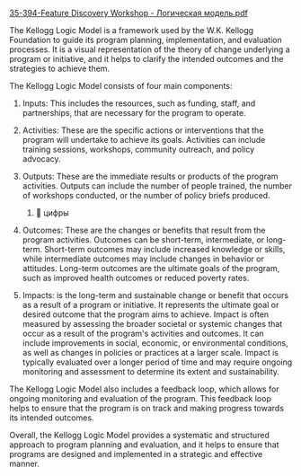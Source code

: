 [35-394-Feature Discovery Workshop - Логическая модель.pdf](../Img_PSF/35-394-Feature%20Discovery%20Workshop%20-%20%D0%9B%D0%BE%D0%B3%D0%B8%D1%87%D0%B5%D1%81%D0%BA%D0%B0%D1%8F%20%D0%BC%D0%BE%D0%B4%D0%B5%D0%BB%D1%8C.pdf)

The Kellogg Logic Model is a framework used by the W.K. Kellogg Foundation to guide its program planning, implementation, and evaluation processes. It is a visual representation of the theory of change underlying a program or initiative, and it helps to clarify the intended outcomes and the strategies to achieve them.

The Kellogg Logic Model consists of four main components:

1. Inputs: This includes the resources, such as funding, staff, and partnerships, that are necessary for the program to operate.

1. Activities: These are the specific actions or interventions that the program will undertake to achieve its goals. Activities can include training sessions, workshops, community outreach, and policy advocacy.

1. Outputs: These are the immediate results or products of the program activities. Outputs can include the number of people trained, the number of workshops conducted, or the number of policy briefs produced.
   
   1. 🔢 цифры
1. Outcomes: These are the changes or benefits that result from the program activities. Outcomes can be short-term, intermediate, or long-term. Short-term outcomes may include increased knowledge or skills, while intermediate outcomes may include changes in behavior or attitudes. Long-term outcomes are the ultimate goals of the program, such as improved health outcomes or reduced poverty rates.

1. Impacts: is the long-term and sustainable change or benefit that occurs as a result of a program or initiative. It represents the ultimate goal or desired outcome that the program aims to achieve. Impact is often measured by assessing the broader societal or systemic changes that occur as a result of the program's activities and outcomes. It can include improvements in social, economic, or environmental conditions, as well as changes in policies or practices at a larger scale. Impact is typically evaluated over a longer period of time and may require ongoing monitoring and assessment to determine its extent and sustainability.

The Kellogg Logic Model also includes a feedback loop, which allows for ongoing monitoring and evaluation of the program. This feedback loop helps to ensure that the program is on track and making progress towards its intended outcomes.

Overall, the Kellogg Logic Model provides a systematic and structured approach to program planning and evaluation, and it helps to ensure that programs are designed and implemented in a strategic and effective manner.

